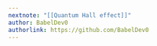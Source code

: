 ```yaml
---
nextnote: "[[Quantum Hall effect]]"
author: BabelDev0
authorlink: https://github.com/BabelDev0
---
```

